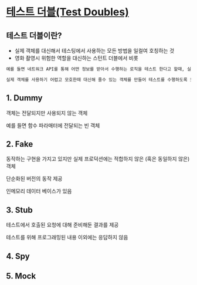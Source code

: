 # [테스트 더블(Test Doubles)](https://brunch.co.kr/@tilltue/55)

## 테스트 더블이란?

* 실제 객체를 대신해서 테스팅에서 사용하는 모든 방법을 일컬여 호칭하는 것
* 영화 촬영시 위험한 역할을 대신하는 스턴트 더블에서 비롯

```txt
예를 들면 네트워크 API를 통해 어떤 정보를 받아서 수행하는 로직을 테스트 한다고 할때, 실제 네트워크 API를 그대로 사용하려면, 테스팅은 네트워크 연결에 영향을 받을 것이고, 항상 같은 조건에서 테스팅되어야 하는 조건을 지키지 못함(속도, 비효율적은 차치하더라도)

실제 객체를 사용하기 어렵고 모호한때 대신해 줄수 있는 객체를 만들어 테스트를 수행하도록 도움
```



## 1. Dummy

객체는 전달되지만 사용되지 않는 객체

예를 들면 함수 파라매터에 전달되는 빈 객체



## 2. Fake

동작하는 구현을 가지고 있지만 실제 프로덕션에는 적합하지 않은 (혹은 동일하지 않은) 객체

단순화된 버전의 동작 제공

인메모리 데이터 베이스가 있음



## 3. Stub

테스트에서 호출된 요청에 대해 준비해둔 결과를 제공

테스트를 위해 프로그래밍된 내용 이외에는 응답하지 않음



## 4. Spy



## 5. Mock

